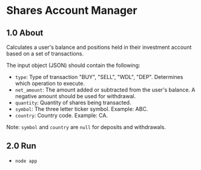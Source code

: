 # Shares Account Manager

## 1.0 About

Calculates a user's balance and positions held in their investment account based on a set of transactions.

The input object (JSON) should contain the following:

- `type`: Type of transaction "BUY", "SELL", "WDL", "DEP". Determines which operation to execute.
- `net_amount`: The amount added or subtracted from the user's balance. A negative amount should be used for withdrawal.
- `quantity`: Quantity of shares being transacted.
- `symbol`: The three letter ticker symbol. Example: ABC.
- `country`: Country code. Example: CA.

Note: `symbol` and `country` are `null` for deposits and withdrawals.

## 2.0 Run

- `node app`
